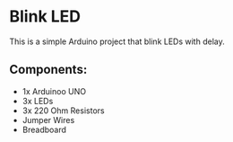 # Blink LED
This is a simple Arduino project that blink LEDs with delay.

## Components:
- 1x Arduinoo UNO
- 3x LEDs
- 3x 220 Ohm Resistors
- Jumper Wires
- Breadboard
